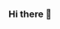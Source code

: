 ### Hi there 👋

<!--
**AndryADSM/AndryADSM** is a ✨ _special_ ✨ repository because its `README.md` (this file) appears on your GitHub profile.

Here are some ideas to get you started:

- 🔭 I’m currently working on Data Analysis
- 📫 How to reach me: aadsm2355@gmail.com
-->
